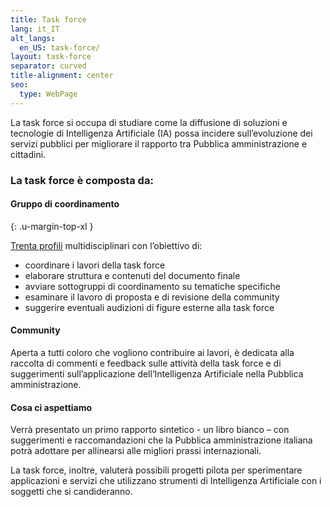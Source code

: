 ```yaml
---
title: Task force
lang: it_IT
alt_langs:
  en_US: task-force/
layout: task-force
separator: curved
title-alignment: center
seo:
  type: WebPage
---
```

La task force si occupa di studiare come la diffusione di soluzioni e tecnologie di Intelligenza Artificiale (IA) possa incidere sull’evoluzione dei servizi pubblici per migliorare il rapporto tra Pubblica amministrazione e cittadini.

### La task force è composta da:

#### Gruppo di coordinamento
{: .u-margin-top-xl }

[Trenta profili](#coordinamento) multidisciplinari con l’obiettivo di:

- coordinare i lavori della task force
- elaborare struttura e contenuti del documento finale
- avviare sottogruppi di coordinamento su tematiche specifiche
- esaminare il lavoro di proposta e di revisione della community
- suggerire eventuali audizioni di figure esterne alla task force

#### Community

Aperta a tutti coloro che vogliono contribuire ai lavori, è dedicata alla raccolta di commenti e feedback sulle attività della task force e di suggerimenti sull’applicazione dell’Intelligenza Artificiale nella Pubblica amministrazione.

#### Cosa ci aspettiamo

Verrà presentato un primo rapporto sintetico - un libro bianco – con suggerimenti e raccomandazioni che la Pubblica amministrazione italiana potrà adottare per allinearsi alle migliori prassi internazionali.

La task force, inoltre, valuterà possibili progetti pilota per sperimentare applicazioni e servizi che utilizzano strumenti di Intelligenza Artificiale con i soggetti che si candideranno.
